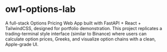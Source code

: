 # ow1-options-lab
A full-stack Options Pricing Web App built with FastAPI + React + TailwindCSS, designed for portfolio demonstration. This project replicates a trading-terminal style interface (similar to Binance) where users can calculate option prices, Greeks, and visualize option chains with a clean, Apple-grade UI.
